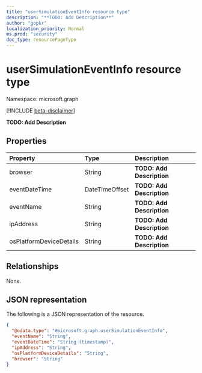 ```yaml
---
title: "userSimulationEventInfo resource type"
description: "**TODO: Add Description**"
author: "gopkr"
localization_priority: Normal
ms.prod: "security"
doc_type: resourcePageType
---
```


# userSimulationEventInfo resource type

Namespace: microsoft.graph

[!INCLUDE [beta-disclaimer](../../includes/beta-disclaimer.md)]

**TODO: Add Description**

## Properties
|Property|Type|Description|
|:---|:---|:---|
|browser|String|**TODO: Add Description**|
|eventDateTime|DateTimeOffset|**TODO: Add Description**|
|eventName|String|**TODO: Add Description**|
|ipAddress|String|**TODO: Add Description**|
|osPlatformDeviceDetails|String|**TODO: Add Description**|

## Relationships
None.

## JSON representation
The following is a JSON representation of the resource.
<!-- {
  "blockType": "resource",
  "@odata.type": "microsoft.graph.userSimulationEventInfo"
}
-->
``` json
{
  "@odata.type": "#microsoft.graph.userSimulationEventInfo",
  "eventName": "String",
  "eventDateTime": "String (timestamp)",
  "ipAddress": "String",
  "osPlatformDeviceDetails": "String",
  "browser": "String"
}
```

